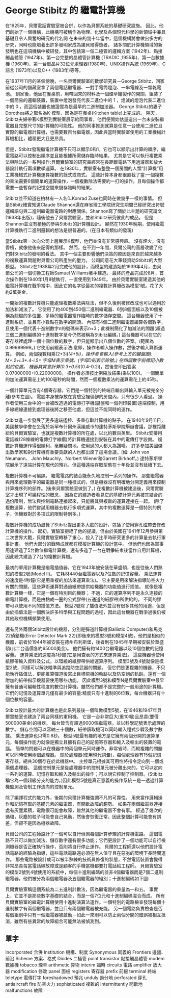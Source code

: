 # George Stibitz 的 繼電計算機


在1925年，貝爾電話實驗室被合併，以作為貝爾系統的基礎研究設施。
因此，他們創始了一個機構，此機構可被稱作為物理、化學及各個現代科學的新領域中兼具基礎且令人興奮的研究的代名詞
在未來的幾十年當中，這個機構將會做出多方的研究，同時也能培養出許多發明家成為諾貝爾得獎者。
諸多關於計算機領域的新發明也在這項機構中被研發，其中包括第一個二極管的邏輯方案 (1942年)、點接觸晶體管 (1947年)、第一台完整的晶體管計算機 (TRADIC ,1955年)、第一台數據機 (1960年)、第一台單晶片32位元處理器(1980年)、UNIX操作系統 (1969年)、C語言 (1973年)以及C++ (1983年)等等。


在1937年11月的某個傍晚，一名貝爾實驗室的數學研究員－George Stibitz，回家前從公司的儲藏室拿了兩個電話繼電器、一對手電筒燈泡、一串電線及一顆乾電池。
到家後，他坐在餐桌前，用帶回來的材料及一個煙草罐製作的開關，組裝了一個簡易的邏輯裝置，裝置中燈泡發亮代表二進位中的 1 ，熄滅的燈泡代表二進位中的 0 ，而這個裝置也被證實為是最早的二進制加法器。
George Stibitz的妻子Dorothea將之取名為K-模型，因為是在餐桌(Kitchen table)上完成的。
隔天，Stibitz夫婦帶著K模型到實驗室展示給同事看，他們便開始估量造出一台未安裝繼電器且完整尺寸的計算機的可能性。
他的同事推測就算是任意一台使用二進位且實際的繼電器計算機，也需要數百台繼電器，因此與當時實驗室使用的工業機械計算機相比，體積更大且更昂貴。


但是，Stibitz發現繼電計算機不只可以顯示0和1，它也可以顯示出計算的順序，繼電電路可以控制出順序並且能根據所需儲存臨時結果。
尤其是它可以執行複數乘法與除法的一系列操作:貝爾實驗室的研究員經常在長距離電路下用過濾器和放大器設計執行兩項數學運算。
在1930年，實驗室有整整一個房間的人類”計算機”用工業機械式計算機運算複數的餘式或商式。
這些計算本身都很直截了當:一個複數的乘法需要6個簡單的運算操作，一個複數除法需要約一打的操作，且每個操作都需要一些暫存的記憶空間來儲存臨時的結果。


Stibitz並不知道在柏林有一人名叫Konrad Zuse也同時在做幾乎一樣的事情。
但是Stibitz確實知道Claude Shannon還在麻省理工學院研究生期間已經研究出符號邏輯語句與二進制繼電器電路的對應關係。Shannon寫了關於此主題的研究論文(1938年出版)，隨後他去了貝爾實驗室，並和Stibitz研究彼此的成品。
但是Shannon並沒有積極的參與Stibitz的計算機設計。
顯然在1930年晚期，使用繼電計算機執行二進制邏輯的想法是很普遍的。(在日本有類似的發現)


當Stibitz第一次向公司上層展示K模型，他們並沒有非常感興趣。
沒有煙火，沒有香檳，就像他後來記得的那樣。
然而，在不到一年間，貝爾公司的高層改變了他們對Stibitz的發明的看法。
其中一個主要影響他們決策的原因是來自於越來越多的複數運算問題對貝爾公司所產生的壓力。
公司同意花大筆錢資助Stibitz的大型模型。
Stibitz在1938年2月完成他的設計，而模型的建造始於1939年4月，由貝爾公司的一個切換工程師Samuel Williams著手建造。
最終的產品完成於8月，首次操作則在1940年1月8號執行，一直使用到1949年。
由於貝爾實驗室建造其他的繼電計算機在戰爭當中，因此它的名字從最初的複數計算機改為模型1號。花了大約2萬美金。


一開始的複數計算機只能處理複數乘法與除法，但不久後則被修改成也可以適用於加法和減法了。
它使用了約400到450個二進制繼電器、6到8個面板以及10個被稱為翹棍的多位置、多極的繼電器當作臨時的數字儲存空間。
這台機器使用了十進制系統，並且有小數點在數字的開頭。
內部有4個二進制繼電器編算各個數字，且使用一個代表十進制數字n的號碼來表示n+3；此機制簡化了加減法的問題(超過三個二進制編碼的十進制數字至今仍然被稱為Stibitz編碼。)
這台機器可以在它的寄存器裡處理一個十個位數的數字，但只能顯示出八個位數的答案。(範圍為0.99999999。)
它使用前綴表示法:意即，操作者輸入操作數，然後才輸入算術運算。
例如，兩個複數相乘(2+3i)*(4+5i)，操作者會輸入(參考上方的鍵盤圖):
M+.2+i.3+.4-i.5=
字母M表示乘號。(字母D則表示除號。)
在四個數字前標記小數點的位置。
機器其實會計算(0.3+0.5i)*(0.4-0.2i)，然後會印出答案0.07000000+i0.22000000。
操作者必須按比例縮放結果(乘以100)。
一個簡單的加法運算需花上約100毫秒的時間，然而一個複數乘法的運算需花上約45秒。


一個計算單元含有4個寄存器，它們是一個特別的終端且輸出與輸入單元被完全分離(參考左圖)。
電腦本身被存放在實驗室裡偏僻的房間內，只有很少人看過。
操作者使用三台中的一台被改造過的電傳打字機(鍵盤和一個列印裝置)遠端控制，用多線總線連接到處理器後將之移至他處，但這並不能同時的運作。


Stibitz進一步發展了更多遠端遙控、多重存取計算機的點子。
在1940年9月11日，美國數學學會在坐落於新罕布什爾州漢諾威市的達特茅斯學院舉辦會議，那裡距離紐約貝爾實驗室，也就是複數計算機的所在處，以北約數百英里。
Stibitz安排用電話線(28條線的電傳打字線纜)將計算機連接到安裝在其中的電傳打字設備。
複數計算機運作得很順利，毫無疑問地，使用過的人都大為讚嘆。
許多參加美國傑出數學家和對計算機有重要貢獻的人也都出席了這場會議。(如:
John von Neumann、 John Mauchly、Norbert Wiener和Garrett Birkhoff。)
達特茅斯學院展示了遠端計算在現代的預兆，但這種遠端存取型態在十年後並沒有延續下去。


複數計算機不可編譯。
繼電電路的結合能永久地控制一系列的操作。
那些繼電器與用來處理數字的繼電器是同一種樣式的，但是機器沒有明確地分開定義用來控制計算機序列的部件。(後來貝爾實驗室做到了。)
在複數計算機被建造後，貝爾實驗室才出現了可編程性的概念，
因為它的建造者看見它的基礎計算元素被其結合的過份限制，無法與控制電路連接起來，只能將其與複雜的運算連接在一起。
(除了複數運算，他們嘗試用機器去執行多項式運算，其中的複數運算是一個特別的例子，但機器對於多項式的限制特別多。)


複數計算機的成功鼓舞了Stibitz提出更多大膽的設計，包括了使用穿孔磁帶去修改計算機的操作。
起初，實驗室拒絕了他的提議，但由於美國在1941年12月參與第二次世界大戰，貝爾實驗室轉移了重心，投入了比平時研究更多的計算量去執行軍事計畫。
他們大部分的戰時成就都在模擬計算機的設計當中。
但他們也因為軍事用途建造了5台數位繼電計算機，還有多造了一台在戰爭結束後當作自用計算機，因此總共建造了7台的複數計算機。


最初的軍用計算機是繼電插值器，它在1943年被安裝在華盛頓，也是往後人們熟知的模型2號(Model II)。
它耗材440台繼電器以及7位數的記憶容量。
乘法運算的速度是4秒鐘(它是用重複的加法來運算乘法)。
它主要是用來解決指導防空火力有關的問題，這些算術運算對通過紙帶提供給機器的功能值進行插值。
就像是複數計算機一樣，它是一個有特別目的機器；
不過，它的運算序列不是永久連接的繼電計算機，而是由黏成一圈的公式膠帶(五通道的紙膠帶)所供給的。
不同的膠帶可以使用不同的插值方法。
模型2號除了插值法外並沒有很多其他的用途，但是由於插值法是一個解決許多科學與工程問題的過程，因此這台機器在戰爭過後仍被其他政府機構頻繁使用。


還有另外兩個Stibitz設計的機器，分別是彈道計算機(Ballistic Computer)和馬克22偵錯機(Error Detector Mark 22)(即後來的模型3號和模型4號)，他們是相似的機器，前者於1944年被安裝在德州布利斯堡，後者則在1945年早期被安裝於華盛頓(此二台造價各約65000美金)。
他們擁有約1400台繼電器以及10個位數的記憶容量。
運算乘法的速度為1秒鐘(它是用查表的方式來運算乘法)。
這些機器也使用紙膠帶輸入資料及公式，以環繞的紙膠帶供給運算序列。
模型3號及4號就像是模型2號，同樣可以解決瞄準與追蹤防空武器的問題。
但它們是更複雜的機器，不只能執行插值法，更能推算彈道後寫出目標飛機的軌跡以及防空炮的軌跡。還有一個附加的紙帶指示機器要使用哪些功能。
因此模型3號和模型N是貝爾實驗室中最早擁有普通可編輯性程度的數位計算機，雖然他們都不是完整的一般用途的計算機。
它們的記憶及運算單元僅有最少的容量:精度只有十進制的6位數，每台機器只有十個位數的容量。


Stibitz設計最大的計算機也是此系列最後一個叫做模型5號，在1946和1947年貝爾實驗室也建造了兩台同樣的軍用機。
它是一台非常巨大(重10噸)且昂貴(要價500000美金)的機器。
每台皆含有超過9000個繼電器，並以科學記號表示處理的數字。
儲存空間可以容納三十個數，紙帶讀取機可以同時輸入程式步驟及數字數據。
乘法運算也只需0.8秒。
模型5號最有趣的地方是它擁有兩個分開的運算單元，每個操作能力就像是獨立且擁有自己的記憶寄存器和輸入及輸出的裝置的電腦。
簡單的問題可以在機器中的兩個單元同時運作，非常省時，而較複雜的問題可以同時使用兩個處理器。
關於處理器(使用現代詞彙)，每個處理器有15個記憶寄存器，總共30個存在於此機器中。
主控單元根據其可用性將指令定向到一個或兩個處理器。
這個控制單元是從處理器中的控制單元被分離出來的，它可以定向一系列的運算、記憶存取和輸入及輸出的操作；可以說它控制了控制器。(Stibitz稱它為一個超級分支的能力。)因此模型5號是真正意義的操作系統－是一透過計算機監測及管制工作流向的控制單元。


除了編譯程式的能力外，後期的貝爾計算機強調不凡的可靠性。
用來當作邏輯操作和記憶存取的基礎元素的繼電器，有間歇故障的趨勢。
如果在兩個繼電器連接處有灰塵累積，電路很可能會故障，雖然其他的繼電器不會有事。
經過了幾次的循環，灰塵的粒子可能會自己晃動，然後會恢復正常。因此整個計算可能會有誤差，但卻不是因為機器故障。


貝爾公司的工程師設計了一個可以自行偵測每個計算步驟的計算機電路。
這個電路不只可以做加減法、儲存數字還有很多功能；它們更設計了一個功能可以自行檢測機器是否正確執行操作，否則將自行停止運作。
貝爾的工程師還以他們設計電話電路的經驗為指導，這些電話電路還必須在無人值守且在惡劣的環境下長時間運作。
那些電路被設計成可以被半熟練的技術員修復的狀態，不然電話裝置會變得非常昂貴每當電話線故障或是顧客的手機當機都要打電話給工程師。
貝爾實驗室的模型2號到4號使用的系統中，每個十進制編碼的並非4個繼電器而是7個二進制繼電器。他們被分為兩個繼電器及五個繼電器的組別；十進制編碼如下圖:


貝爾實驗室稱這個系統為二五進制計數法，因為繼電器的重量為一和五。
事實上，它並不是那些數字基礎的結合，而是一個7位元和十進制編碼混合而成。
所有貝爾實驗室的繼電計算機使用十進制演算法運作。一個特別的電路檢查發現每個十進制數字有兩個繼電器，並且只有兩個繼電器被充能。
另一個電路負責檢查是否每個組別中只有一個繼電器被啟動－如此一來則可以防止兩個分開的錯誤被相互抵消，雖然有些異常的故障組合可能無法被偵測到。




## 單字

Incorporated 合併
Institution 機構、制度
Synonymous 同義的
Frontiers 邊疆、前沿
Scheme 方案、格式
Diodes 二極管
point transistor 點接觸晶體管
modem 數據機
tobacco 煙草
arithmetic 算術
 interim 臨時
circuits 電路
amplifier 放大器
modification 修改
panel 面板
registers 寄存器
prefix 前綴
terminal 終端
teletype 電傳打字
foreshadowed 預兆
unduly 過分地
perforated 穿孔
antiaircraft fire 防空火力
sophisticated 複雜的
intermittently 間歇地
malfunctions 故障
